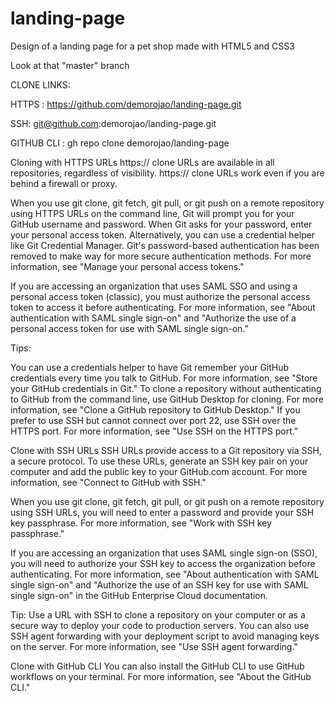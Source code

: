 # landing-page
Design of a landing page for a pet shop made with HTML5 and CSS3</br>

Look at that "master" branch



CLONE LINKS:

HTTPS : https://github.com/demorojao/landing-page.git

SSH: git@github.com:demorojao/landing-page.git

GITHUB CLI : gh repo clone demorojao/landing-page 




Cloning with HTTPS URLs
https:// clone URLs are available in all repositories, regardless of visibility. https:// clone URLs work even if you are behind a firewall or proxy.

When you use git clone, git fetch, git pull, or git push on a remote repository using HTTPS URLs on the command line, Git will prompt you for your GitHub username and password. When Git asks for your password, enter your personal access token. Alternatively, you can use a credential helper like Git Credential Manager. Git's password-based authentication has been removed to make way for more secure authentication methods. For more information, see "Manage your personal access tokens."

If you are accessing an organization that uses SAML SSO and using a personal access token (classic), you must authorize the personal access token to access it before authenticating. For more information, see "About authentication with SAML single sign-on" and "Authorize the use of a personal access token for use with SAML single sign-on."

Tips:

You can use a credentials helper to have Git remember your GitHub credentials every time you talk to GitHub. For more information, see "Store your GitHub credentials in Git."
To clone a repository without authenticating to GitHub from the command line, use GitHub Desktop for cloning. For more information, see "Clone a GitHub repository to GitHub Desktop."
If you prefer to use SSH but cannot connect over port 22, use SSH over the HTTPS port. For more information, see "Use SSH on the HTTPS port."

Clone with SSH URLs
SSH URLs provide access to a Git repository via SSH, a secure protocol. To use these URLs, generate an SSH key pair on your computer and add the public key to your GitHub.com account. For more information, see "Connect to GitHub with SSH."

When you use git clone, git fetch, git pull, or git push on a remote repository using SSH URLs, you will need to enter a password and provide your SSH key passphrase. For more information, see "Work with SSH key passphrase."

If you are accessing an organization that uses SAML single sign-on (SSO), you will need to authorize your SSH key to access the organization before authenticating. For more information, see "About authentication with SAML single sign-on" and "Authorize the use of an SSH key for use with SAML single sign-on" in the GitHub Enterprise Cloud documentation.

Tip: Use a URL with SSH to clone a repository on your computer or as a secure way to deploy your code to production servers. You can also use SSH agent forwarding with your deployment script to avoid managing keys on the server. For more information, see "Use SSH agent forwarding."

<n>Clone with GitHub CLI</n>
You can also install the GitHub CLI to use GitHub workflows on your terminal. For more information, see "About the GitHub CLI."
